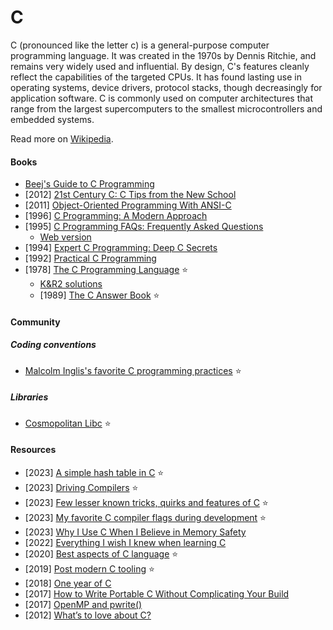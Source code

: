 # C

C (pronounced like the letter c) is a general-purpose computer programming language. It was created in the 1970s by Dennis Ritchie, and remains very widely used and influential. By design, C's features cleanly reflect the capabilities of the targeted CPUs. It has found lasting use in operating systems, device drivers, protocol stacks, though decreasingly for application software. C is commonly used on computer architectures that range from the largest supercomputers to the smallest microcontrollers and embedded systems.

Read more on [Wikipedia](https://en.wikipedia.org/wiki/C_(programming_language)).

#### Books
- [Beej's Guide to C Programming](https://beej.us/guide/bgc)
- [2012] [21st Century C: C Tips from the New School](https://www.goodreads.com/book/show/14514281-21st-century-c)
- [2011] [Object-Oriented Programming With ANSI-C](https://bookbrainz.org/work/50c01b92-ce37-4287-9b62-8c7fe8071d25)
- [1996] [C Programming: A Modern Approach](https://bookbrainz.org/work/594c5712-ec3f-4e45-bfb4-31a4259430ff)
- [1995] [C Programming FAQs: Frequently Asked Questions](https://bookbrainz.org/work/44f5e2c7-921b-4c69-a806-4b4930163ca0)
    - [Web version](https://c-faq.com)
- [1994] [Expert C Programming: Deep C Secrets](https://www.goodreads.com/en/book/show/198207)
- [1992] [Practical C Programming](https://www.goodreads.com/book/show/574686.Practical_C_Programming)
- [1978] [The C Programming Language](https://en.wikipedia.org/wiki/The_C_Programming_Language) ⭐
    - [K&R2 solutions](https://clc-wiki.net/wiki/K%26R2_solutions)
    - [1989] [The C Answer Book](https://bookbrainz.org/work/e230d795-0227-4e35-bb19-4b291b66f47b) ⭐

#### Community

##### Coding conventions
- [Malcolm Inglis's favorite C programming practices](https://github.com/mcinglis/c-style) ⭐

##### Libraries
- [Cosmopolitan Libc](https://justine.lol/cosmopolitan) ⭐

#### Resources
- [2023] [A simple hash table in C](https://theleo.zone/posts/hashmap-in-c) ⭐
- [2023] [Driving Compilers](https://fabiensanglard.net/dc/index.php) ⭐
- [2023] [Few lesser known tricks, quirks and features of C](https://jorengarenar.github.io/blog/less-known-c) ⭐
- [2023] [My favorite C compiler flags during development](https://nullprogram.com/blog/2023/04/29) ⭐
- [2023] [Why I Use C When I Believe in Memory Safety](https://gavinhoward.com/2023/02/why-i-use-c-when-i-believe-in-memory-safety)
- [2022] [Everything I wish I knew when learning C](https://tmewett.com/c-tips)
- [2020] [Best aspects of C language](https://jorengarenar.github.io/blog/best-of-c) ⭐
- [2019] [Post modern C tooling](https://renesd.blogspot.com/2019/09/post-modern-c-tooling.html) ⭐
- [2018] [One year of C](https://floooh.github.io/2018/06/02/one-year-of-c.html)
- [2017] [How to Write Portable C Without Complicating Your Build](https://nullprogram.com/blog/2017/03/30)
- [2017] [OpenMP and pwrite()](https://nullprogram.com/blog/2017/03/01)
- [2012] [What’s to love about C?](https://mortoray.com/whats-to-love-about-c)
